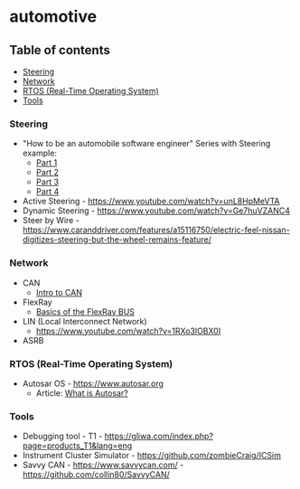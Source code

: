 # automotive

## Table of contents

- [Steering](https://github.com/VadimDez/automotive#Steering)
- [Network](https://github.com/VadimDez/automotive##Network)
- [RTOS (Real-Time Operating System)](https://github.com/VadimDez/automotive#RTOS)
- [Tools](/https://github.com/VadimDez/automotive#Tools)

### Steering
* "How to be an automobile software engineer" Series with Steering example:
  * [Part 1](https://medium.com/@viktorschepik/how-to-be-an-automobile-software-engineer-part-1-7729a780d89b)
  * [Part 2](https://medium.com/@viktorschepik/how-to-be-an-automobile-software-engineer-part-2-240369393ef5)
  * [Part 3](https://medium.com/@viktorschepik/how-to-be-an-automobile-software-engineer-part-3-2a6df6582c06)
  * [Part 4](https://medium.com/@viktorschepik/how-to-be-an-automobile-software-engineer-part-4-7b3ee0bc5ae8)
* Active Steering - https://www.youtube.com/watch?v=unL8HpMeVTA
* Dynamic Steering - https://www.youtube.com/watch?v=Ge7huVZANC4
* Steer by Wire - https://www.caranddriver.com/features/a15116750/electric-feel-nissan-digitizes-steering-but-the-wheel-remains-feature/

### Network
* CAN
  * [Intro to CAN](https://medium.com/@autonom/what-they-call-vehicle-bus-communication-can-introduction-d69d9b999769)
* FlexRay
  * [Basics of the FlexRay BUS](https://www.testandmeasurementtips.com/flexray-basics/)
* LIN (Local Interconnect Network)
  * https://www.youtube.com/watch?v=1RXo3lOBX0I
* ASRB

### RTOS (Real-Time Operating System)
* Autosar OS - https://www.autosar.org
  * Article: [What is Autosar?](https://medium.com/@autonom/autosar-fundamentals-what-is-autosar-part-1-ac6198c4b075?source=---------3------------------)

### Tools
* Debugging tool - T1 - https://gliwa.com/index.php?page=products_T1&lang=eng
* Instrument Cluster Simulator - https://github.com/zombieCraig/ICSim
* Savvy CAN - https://www.savvycan.com/ - https://github.com/collin80/SavvyCAN/
